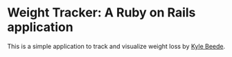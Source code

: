 # Weight Tracker: A Ruby on Rails application

This is a simple application to track and visualize weight loss
by [Kyle Beede](http://www.kylebeede.com/).